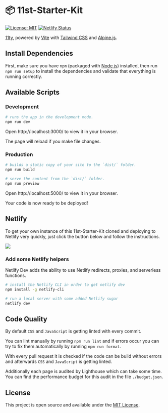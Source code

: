 # 📦 11st-Starter-Kit

[![License: MIT](https://img.shields.io/badge/License-MIT-blue.svg)](https://opensource.org/licenses/MIT)
[![Netlify Status](https://api.netlify.com/api/v1/badges/ec6da587-72ba-490a-ad4b-167802a9c197/deploy-status)](https://app.netlify.com/sites/11st-starter-kit/deploys)

[11ty](https://www.11ty.dev/), powered by [Vite](https://vitejs.dev/)
with [Tailwind CSS](https://tailwindcss.com) and
[Alpine.js](https://github.com/alpinejs/alpine/).

## Install Dependencies

First, make sure you have `npm` (packaged with
[Node.js](https://nodejs.org)) installed, then run `npm run setup` to install
the dependencies and validate that everything is running correctly.

## Available Scripts

### Development

```bash
# runs the app in the development mode.
npm run dev
```

Open http://localhost:3000/ to view it in your browser.

The page will reload if you make file changes.

### Production

```bash
# builds a static copy of your site to the `dist/` folder.
npm run build
```

```bash
# serve the content from the `dist/` folder.
npm run preview
```

Open http://localhost:5000/ to view it in your browser.

Your code is now ready to be deployed!

## Netlify

To get your own instance of this 11st-Starter-Kit cloned and deploying to
Netlify very quickly, just click the button below and follow the instructions.

[<img src="https://www.netlify.com/img/deploy/button.svg" />](https://app.netlify.com/start/deploy?repository=https://github.com/stefanfrede/11st-starter-kit)

### Add some Netlify helpers

Netlify Dev adds the ability to use Netlify redirects, proxies, and serverless functions.

```bash
# install the Netlify CLI in order to get netlify dev
npm install -g netlify-cli

# run a local server with some added Netlify sugar
netlify dev
```

## Code Quality

By default `CSS` and `JavaScript` is getting linted with every commit.

You can lint manually by running `npm run lint` and if errors occur you can try to fix them automatically by running `npm run format`.

With every pull request it is checked if the code can be build without errors and afterwards `CSS` and `JavaScript` is getting linted.

Additionally each page is audited by Lighthouse which can take some time. You can find the performance budget for this audit in the file `./budget.json`.

## License

This project is open source and available under the [MIT License](LICENSE).
